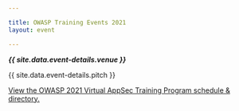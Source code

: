 ```yaml
---

title: OWASP Training Events 2021
layout: event

---
```


<!-- rebuild 13 -->

***{{ site.data.event-details.venue }}***

{{ site.data.event-details.pitch }}

<a id="sched-embed" href="//owaspjune2021virtualappsec.sched.com/" data-sched-sidebar="no">View the OWASP 2021 Virtual AppSec Training Program schedule &amp; directory.</a><script type="text/javascript" src="//owaspjune2021virtualappsec.sched.com/js/embed.js"></script>

